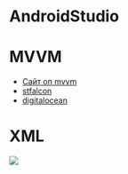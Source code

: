 # AndroidStudio
<h1>MVVM</h1>
<ul>
  <li><a href="https://www.geeksforgeeks.org/mvvm-model-view-viewmodel-architecture-pattern-in-android/">Сайт оп mvvm</a></li>
  <li><a href="https://stfalcon.com/ru/blog/post/android-mvvm">stfalcon</a></li>
  <li><a href="https://www.digitalocean.com/community/tutorials/android-mvvm-design-pattern">digitalocean</a></li>
</ul>
<h1>XML</h1>
<img src="https://itproger.com/img/courses/activity_lifecycle.png">
